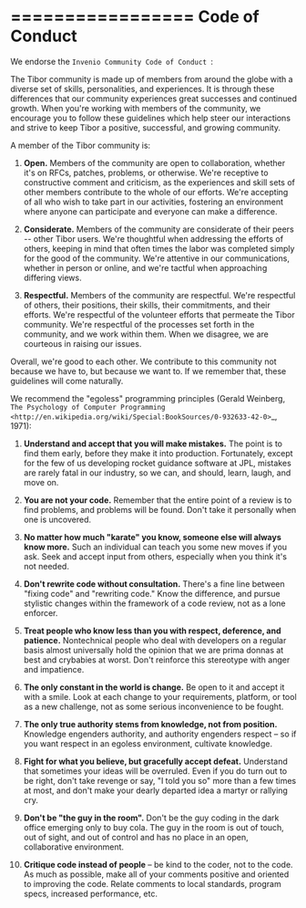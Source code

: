 =================
 Code of Conduct
=================

We endorse the `Invenio Community Code of Conduct `:

   The Tibor community is made up of members from around the globe
   with a diverse set of skills, personalities, and experiences.  It is
   through these differences that our community experiences great
   successes and continued growth.  When you're working with members of
   the community, we encourage you to follow these guidelines which
   help steer our interactions and strive to keep Tibor a positive,
   successful, and growing community.

   A member of the Tibor community is:

   1. **Open.** Members of the community are open to collaboration,
   whether it's on RFCs, patches, problems, or otherwise.  We're
   receptive to constructive comment and criticism, as the experiences
   and skill sets of other members contribute to the whole of our
   efforts.  We're accepting of all who wish to take part in our
   activities, fostering an environment where anyone can participate
   and everyone can make a difference.

   2. **Considerate.** Members of the community are considerate of
   their peers -- other Tibor users.  We're thoughtful when
   addressing the efforts of others, keeping in mind that often times
   the labor was completed simply for the good of the community.
   We're attentive in our communications, whether in person or online,
   and we're tactful when approaching differing views.

   3. **Respectful.** Members of the community are respectful.  We're
   respectful of others, their positions, their skills, their
   commitments, and their efforts.  We're respectful of the volunteer
   efforts that permeate the Tibor community.  We're respectful of
   the processes set forth in the community, and we work within them.
   When we disagree, we are courteous in raising our issues.

   Overall, we're good to each other.  We contribute to this community
   not because we have to, but because we want to.  If we remember
   that, these guidelines will come naturally.

We recommend the "egoless" programming principles (Gerald Weinberg,
`The Psychology of Computer Programming
<http://en.wikipedia.org/wiki/Special:BookSources/0-932633-42-0>`_,
1971):

   1. **Understand and accept that you will make mistakes.** The point
      is to find them early, before they make it into production.
      Fortunately, except for the few of us developing rocket guidance
      software at JPL, mistakes are rarely fatal in our industry, so
      we can, and should, learn, laugh, and move on.

   2. **You are not your code.** Remember that the entire point of a
      review is to find problems, and problems will be found.  Don't
      take it personally when one is uncovered.

   3. **No matter how much "karate" you know, someone else will always
      know more.** Such an individual can teach you some new moves if
      you ask.  Seek and accept input from others, especially when you
      think it's not needed.

   4. **Don't rewrite code without consultation.** There's a fine line
      between "fixing code" and "rewriting code."  Know the difference,
      and pursue stylistic changes within the framework of a code
      review, not as a lone enforcer.

   5. **Treat people who know less than you with respect, deference,
      and patience.** Nontechnical people who deal with developers on
      a regular basis almost universally hold the opinion that we are
      prima donnas at best and crybabies at worst.  Don't reinforce
      this stereotype with anger and impatience.

   6. **The only constant in the world is change.** Be open to it and
      accept it with a smile.  Look at each change to your
      requirements, platform, or tool as a new challenge, not as some
      serious inconvenience to be fought.

   7. **The only true authority stems from knowledge, not from
      position.** Knowledge engenders authority, and authority
      engenders respect – so if you want respect in an egoless
      environment, cultivate knowledge.

   8. **Fight for what you believe, but gracefully accept defeat.**
      Understand that sometimes your ideas will be overruled.  Even if
      you do turn out to be right, don't take revenge or say, "I told
      you so" more than a few times at most, and don't make your
      dearly departed idea a martyr or rallying cry.

   9. **Don't be "the guy in the room".** Don't be the guy coding in
      the dark office emerging only to buy cola.  The guy in the room
      is out of touch, out of sight, and out of control and has no
      place in an open, collaborative environment.

   10. **Critique code instead of people** – be kind to the coder, not
       to the code.  As much as possible, make all of your comments
       positive and oriented to improving the code.  Relate comments
       to local standards, program specs, increased performance, etc.

